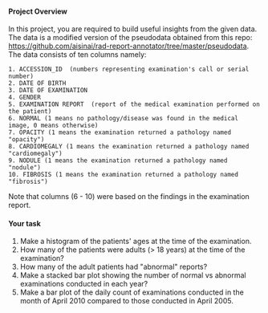 #### Project Overview

In this project, you are required to build useful insights from the given data. The data is a modified version of the pseudodata obtained from this repo: https://github.com/aisinai/rad-report-annotator/tree/master/pseudodata. The data consists of ten columns namely:

    1. ACCESSION_ID  (numbers representing examination's call or serial number)
    2. DATE OF BIRTH
    3. DATE OF EXAMINATION
    4. GENDER
    5. EXAMINATION REPORT  (report of the medical examination performed on the patient)
    6. NORMAL (1 means no pathology/disease was found in the medical image, 0 means otherwise)
    7. OPACITY (1 means the examination returned a pathology named "opacity")
    8. CARDIOMEGALY (1 means the examination returned a pathology named "cardiomegaly")
    9. NODULE (1 means the examination returned a pathology named "nodule")
    10. FIBROSIS (1 means the examination returned a pathology named "fibrosis")

Note that columns (6 - 10) were based on the findings in the examination report.


#### Your task

1. Make a histogram of the patients' ages at the time of the examination.
2. How many of the patients were adults (> 18 years) at the time of the examination?
3. How many of the adult patients had "abnormal" reports?
4. Make a stacked bar plot showing the number of normal vs abnormal examinations conducted in each year?
5. Make a bar plot of the daily count of examinations conducted in the month of April 2010 compared to those conducted in April 2005.
